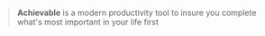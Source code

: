 >  __Achievable__ is a modern productivity tool to insure you complete what's most important in your life first
